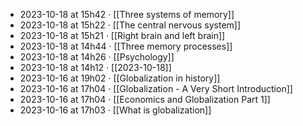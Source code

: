 - 2023-10-18 at 15h42 · [[Three systems of memory]]
- 2023-10-18 at 15h22 · [[The central nervous system]]
- 2023-10-18 at 15h21 · [[Right brain and left brain]]
- 2023-10-18 at 14h44 · [[Three memory processes]]
- 2023-10-18 at 14h26 · [[Psychology]]
- 2023-10-18 at 14h12 · [[2023-10-18]]
- 2023-10-16 at 19h02 · [[Globalization in history]]
- 2023-10-16 at 17h04 · [[Globalization - A Very Short Introduction]]
- 2023-10-16 at 17h04 · [[Economics and Globalization Part 1]]
- 2023-10-16 at 17h03 · [[What is globalization]]
